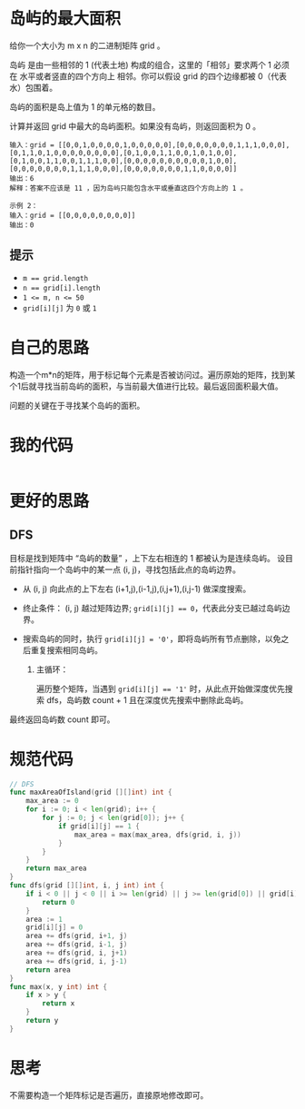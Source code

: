 # 岛屿的最大面积

给你一个大小为 m x n 的二进制矩阵 grid 。

岛屿 是由一些相邻的 1 (代表土地) 构成的组合，这里的「相邻」要求两个 1 必须在 水平或者竖直的四个方向上 相邻。你可以假设 grid 的四个边缘都被 0（代表水）包围着。

岛屿的面积是岛上值为 1 的单元格的数目。

计算并返回 grid 中最大的岛屿面积。如果没有岛屿，则返回面积为 0 。

```
输入：grid = [[0,0,1,0,0,0,0,1,0,0,0,0,0],[0,0,0,0,0,0,0,1,1,1,0,0,0],[0,1,1,0,1,0,0,0,0,0,0,0,0],[0,1,0,0,1,1,0,0,1,0,1,0,0],[0,1,0,0,1,1,0,0,1,1,1,0,0],[0,0,0,0,0,0,0,0,0,0,1,0,0],[0,0,0,0,0,0,0,1,1,1,0,0,0],[0,0,0,0,0,0,0,1,1,0,0,0,0]]
输出：6
解释：答案不应该是 11 ，因为岛屿只能包含水平或垂直这四个方向上的 1 。

示例 2：
输入：grid = [[0,0,0,0,0,0,0,0]]
输出：0
```

## 提示

- `m == grid.length`
- `n == grid[i].length`
- `1 <= m, n <= 50`
- `grid[i][j]` 为 `0` 或 `1`

# 自己的思路

构造一个m*n的矩阵，用于标记每个元素是否被访问过。遍历原始的矩阵，找到某个1后就寻找当前岛屿的面积，与当前最大值进行比较。最后返回面积最大值。

问题的关键在于寻找某个岛屿的面积。

# 我的代码

```go

```

# 更好的思路

## DFS

目标是找到矩阵中 “岛屿的数量” ，上下左右相连的 1 都被认为是连续岛屿。
 设目前指针指向一个岛屿中的某一点 (i, j)，寻找包括此点的岛屿边界。

- 从 (i, j) 向此点的上下左右 (i+1,j),(i-1,j),(i,j+1),(i,j-1) 做深度搜索。

- 终止条件：
  (i, j) 越过矩阵边界;
  `grid[i][j] == 0`，代表此分支已越过岛屿边界。

- 搜索岛屿的同时，执行 `grid[i][j] = '0'`，即将岛屿所有节点删除，以免之后重复搜索相同岛屿。

  1. 主循环：

     遍历整个矩阵，当遇到 `grid[i][j] == '1'` 时，从此点开始做深度优先搜索 dfs，岛屿数 count + 1 且在深度优先搜索中删除此岛屿。

最终返回岛屿数 count 即可。

# 规范代码

```go
// DFS
func maxAreaOfIsland(grid [][]int) int {
	max_area := 0
	for i := 0; i < len(grid); i++ {
		for j := 0; j < len(grid[0]); j++ {
			if grid[i][j] == 1 {
				max_area = max(max_area, dfs(grid, i, j))
			}
		}
	}
	return max_area
}
func dfs(grid [][]int, i, j int) int {
	if i < 0 || j < 0 || i >= len(grid) || j >= len(grid[0]) || grid[i][j] == 0 {
		return 0
	}
	area := 1
	grid[i][j] = 0
	area += dfs(grid, i+1, j)
	area += dfs(grid, i-1, j)
	area += dfs(grid, i, j+1)
	area += dfs(grid, i, j-1)
	return area
}
func max(x, y int) int {
	if x > y {
		return x
	}
	return y
}
```

# 思考

不需要构造一个矩阵标记是否遍历，直接原地修改即可。

